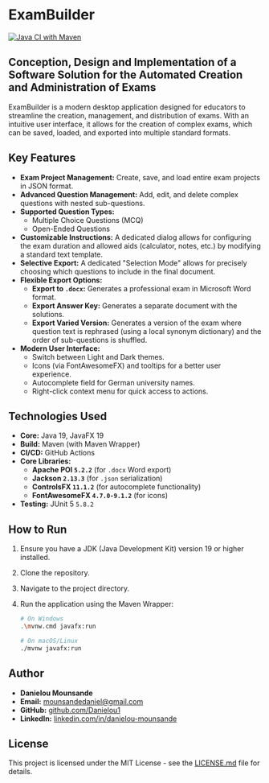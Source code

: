# ExamBuilder

[![Java CI with Maven](https://github.com/Danielou1/ExamBuilder/actions/workflows/build.yml/badge.svg)](https://github.com/Danielou1/ExamBuilder/actions/workflows/build.yml)

## Conception, Design and Implementation of a Software Solution for the Automated Creation and Administration of Exams

ExamBuilder is a modern desktop application designed for educators to streamline the creation, management, and distribution of exams. With an intuitive user interface, it allows for the creation of complex exams, which can be saved, loaded, and exported into multiple standard formats.

## Key Features

*   **Exam Project Management:** Create, save, and load entire exam projects in JSON format.
*   **Advanced Question Management:** Add, edit, and delete complex questions with nested sub-questions.
*   **Supported Question Types:**
    *   Multiple Choice Questions (MCQ)
    *   Open-Ended Questions
*   **Customizable Instructions:** A dedicated dialog allows for configuring the exam duration and allowed aids (calculator, notes, etc.) by modifying a standard text template.
*   **Selective Export:** A dedicated "Selection Mode" allows for precisely choosing which questions to include in the final document.
*   **Flexible Export Options:**
    *   **Export to `.docx`:** Generates a professional exam in Microsoft Word format.
    *   **Export Answer Key:** Generates a separate document with the solutions.
    *   **Export Varied Version:** Generates a version of the exam where question text is rephrased (using a local synonym dictionary) and the order of sub-questions is shuffled.
*   **Modern User Interface:**
    *   Switch between Light and Dark themes.
    *   Icons (via FontAwesomeFX) and tooltips for a better user experience.
    *   Autocomplete field for German university names.
    *   Right-click context menu for quick access to actions.

## Technologies Used

*   **Core:** Java 19, JavaFX 19
*   **Build:** Maven (with Maven Wrapper)
*   **CI/CD:** GitHub Actions
*   **Core Libraries:**
    *   **Apache POI `5.2.2`** (for `.docx` Word export)
    *   **Jackson `2.13.3`** (for `.json` serialization)
    *   **ControlsFX `11.1.2`** (for autocomplete functionality)
    *   **FontAwesomeFX `4.7.0-9.1.2`** (for icons)
*   **Testing:** JUnit 5 `5.8.2`

## How to Run

1.  Ensure you have a JDK (Java Development Kit) version 19 or higher installed.
2.  Clone the repository.
3.  Navigate to the project directory.
4.  Run the application using the Maven Wrapper:

    ```bash
    # On Windows
    .\mvnw.cmd javafx:run

    # On macOS/Linux
    ./mvnw javafx:run
    ```

## Author

*   **Danielou Mounsande**
*   **Email:** mounsandedaniel@gmail.com
*   **GitHub:** [github.com/Danielou1](https://github.com/Danielou1)
*   **LinkedIn:** [linkedin.com/in/danielou-mounsande](https://www.linkedin.com/in/danielou-mounsande)

## License

This project is licensed under the MIT License - see the [LICENSE.md](LICENSE.md) file for details.
